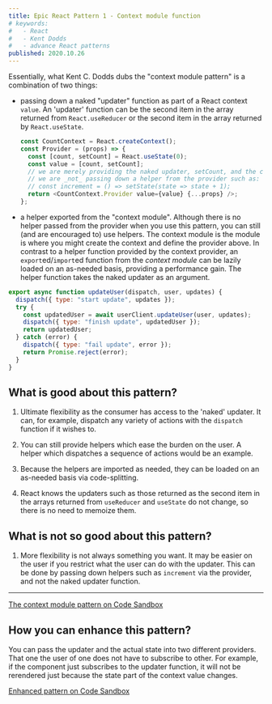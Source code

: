 ```yaml
---
title: Epic React Pattern 1 - Context module function
# keywords:
#   - React
#   - Kent Dodds
#   - advance React patterns
published: 2020.10.26
---
```


Essentially, what Kent C. Dodds dubs the "context module pattern" is a combination of two things:

- passing down a naked "updater" function as part of a React context `value`. An 'updater' function can be the second item in the array returned from `React.useReducer` or the second item in the array returned by `React.useState`.

  ```javascript
  const CountContext = React.createContext();
  const Provider = (props) => {
    const [count, setCount] = React.useState(0);
    const value = [count, setCount];
    // we are merely providing the naked updater, setCount, and the count itself to consumers.
    // we are _not_ passing down a helper from the provider such as:
    // const increment = () => setState(state => state + 1);
    return <CountContext.Provider value={value} {...props} />;
  };
  ```

- a helper exported from the "context module". Although there is no helper passed from the provider when you use this pattern, you can still (and are encouraged to) use helpers.  The context module is the module is where you might create the context and define the provider above. In contrast to a helper function provided by the context provider, an `export`ed/`import`ed function from the _context module_ can be lazily loaded on an as-needed basis, providing a performance gain. The helper function takes the naked updater as an argument.

```javascript
export async function updateUser(dispatch, user, updates) {
  dispatch({ type: "start update", updates });
  try {
    const updatedUser = await userClient.updateUser(user, updates);
    dispatch({ type: "finish update", updatedUser });
    return updatedUser;
  } catch (error) {
    dispatch({ type: "fail update", error });
    return Promise.reject(error);
  }
}
```

## What is good about this pattern?

1. Ultimate flexibility as the consumer has access to the 'naked' updater. It can, for example, dispatch any variety of actions with the `dispatch` function if it wishes to.

2. You can still provide helpers which ease the burden on the user. A helper which dispatches a sequence of actions would be an example.

3. Because the helpers are imported as needed, they can be loaded on an as-needed basis via code-splitting.

4. React knows the updaters such as those returned as the second item in the arrays returned from `useReducer` and `useState` do not change, so there is no need to memoize them.

## What is not so good about this pattern?

1. More flexibility is not always something you want. It may be easier on the user if you restrict what the user can do with the updater. This can be done by passing down helpers such as `increment` via the provider, and not the naked updater function.

---
[The context module pattern on Code Sandbox](https://codesandbox.io/s/context-module-function-8z83p)

## How you can enhance this pattern?

You can pass the updater and the actual state into two different providers.  That one the user of one does not have to subscribe to other.  For example, if the component just subscribes to the updater function, it will not be rerendered just because the state part of the context value changes. 

[Enhanced pattern on Code Sandbox](https://codesandbox.io/s/two-providers-for-state-and-state-updater-yu3sn)
